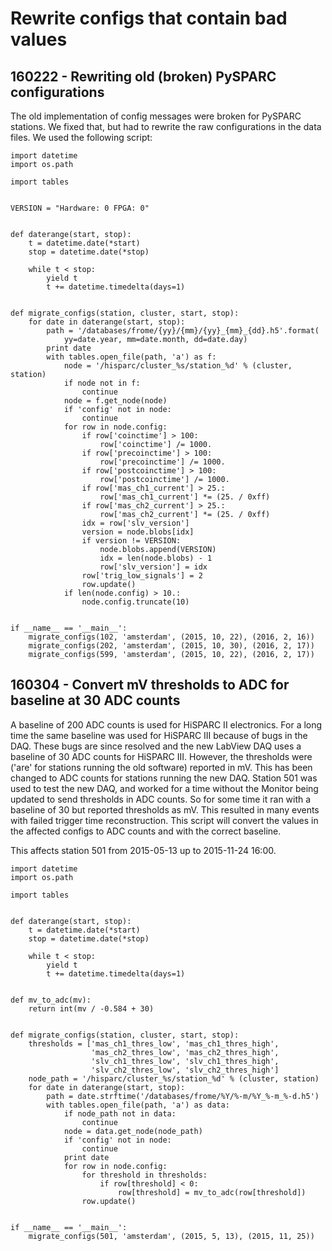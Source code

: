 # Rewrite configs that contain bad values

## 160222 - Rewriting old (broken) PySPARC configurations

The old implementation of config messages were broken for PySPARC stations. We
fixed that, but had to rewrite the raw configurations in the data files. We
used the following script:

    import datetime
    import os.path

    import tables


    VERSION = "Hardware: 0 FPGA: 0"


    def daterange(start, stop):
        t = datetime.date(*start)
        stop = datetime.date(*stop)

        while t < stop:
            yield t
            t += datetime.timedelta(days=1)


    def migrate_configs(station, cluster, start, stop):
        for date in daterange(start, stop):
            path = '/databases/frome/{yy}/{mm}/{yy}_{mm}_{dd}.h5'.format(
                yy=date.year, mm=date.month, dd=date.day)
            print date
            with tables.open_file(path, 'a') as f:
                node = '/hisparc/cluster_%s/station_%d' % (cluster, station)
                if node not in f:
                    continue
                node = f.get_node(node)
                if 'config' not in node:
                    continue
                for row in node.config:
                    if row['coinctime'] > 100:
                        row['coinctime'] /= 1000.
                    if row['precoinctime'] > 100:
                        row['precoinctime'] /= 1000.
                    if row['postcoinctime'] > 100:
                        row['postcoinctime'] /= 1000.
                    if row['mas_ch1_current'] > 25.:
                        row['mas_ch1_current'] *= (25. / 0xff)
                    if row['mas_ch2_current'] > 25.:
                        row['mas_ch2_current'] *= (25. / 0xff)
                    idx = row['slv_version']
                    version = node.blobs[idx]
                    if version != VERSION:
                        node.blobs.append(VERSION)
                        idx = len(node.blobs) - 1
                        row['slv_version'] = idx
                    row['trig_low_signals'] = 2
                    row.update()
                if len(node.config) > 10.:
                    node.config.truncate(10)


    if __name__ == '__main__':
        migrate_configs(102, 'amsterdam', (2015, 10, 22), (2016, 2, 16))
        migrate_configs(202, 'amsterdam', (2015, 10, 30), (2016, 2, 17))
        migrate_configs(599, 'amsterdam', (2015, 10, 22), (2016, 2, 17))


## 160304 - Convert mV thresholds to ADC for baseline at 30 ADC counts

A baseline of 200 ADC counts is used for HiSPARC II electronics. For a long
time the same baseline was used for HiSPARC III because of bugs in the DAQ.
These bugs are since resolved and the new LabView DAQ uses a baseline of 30 ADC
counts for HiSPARC III. However, the thresholds were ('are' for stations
running the old software) reported in mV. This has been changed to ADC counts
for stations running the new DAQ. Station 501 was used to test the new DAQ, and
worked for a time without the Monitor being updated to send thresholds in ADC
counts. So for some time it ran with a baseline of 30 but reported thresholds
as mV. This resulted in many events with failed trigger time reconstruction.
This script will convert the values in the affected configs to ADC counts and
with the correct baseline.

This affects station 501 from 2015-05-13 up to 2015-11-24 16:00.

    import datetime
    import os.path

    import tables


    def daterange(start, stop):
        t = datetime.date(*start)
        stop = datetime.date(*stop)

        while t < stop:
            yield t
            t += datetime.timedelta(days=1)


    def mv_to_adc(mv):
        return int(mv / -0.584 + 30)


    def migrate_configs(station, cluster, start, stop):
        thresholds = ['mas_ch1_thres_low', 'mas_ch1_thres_high',
                      'mas_ch2_thres_low', 'mas_ch2_thres_high',
                      'slv_ch1_thres_low', 'slv_ch1_thres_high',
                      'slv_ch2_thres_low', 'slv_ch2_thres_high']
        node_path = '/hisparc/cluster_%s/station_%d' % (cluster, station)
        for date in daterange(start, stop):
            path = date.strftime('/databases/frome/%Y/%-m/%Y_%-m_%-d.h5')
            with tables.open_file(path, 'a') as data:
                if node_path not in data:
                    continue
                node = data.get_node(node_path)
                if 'config' not in node:
                    continue
                print date
                for row in node.config:
                    for threshold in thresholds:
                        if row[threshold] < 0:
                            row[threshold] = mv_to_adc(row[threshold])
                    row.update()


    if __name__ == '__main__':
        migrate_configs(501, 'amsterdam', (2015, 5, 13), (2015, 11, 25))
